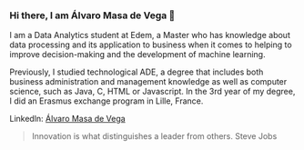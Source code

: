 ###  Hi there, I am Álvaro Masa de Vega 👋


I am a Data Analytics student at Edem, a Master who has knowledge about data processing and its application to business when it comes to helping to improve decision-making and the development of machine learning.

Previously, I studied technological ADE, a degree that includes both business administration and management knowledge as well as computer science, such as Java, C, HTML or Javascript. In the 3rd year of my degree, I did an Erasmus exchange program in Lille, France.

Linkedln: [Álvaro Masa de Vega](https://www.linkedin.com/mynetwork/)



> Innovation is what distinguishes a leader from others. Steve Jobs
